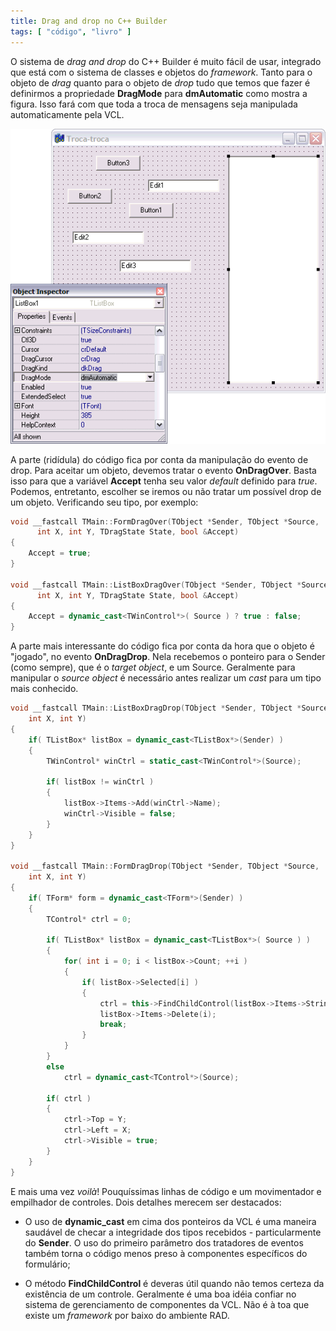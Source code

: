 ```yaml
---
title: Drag and drop no C++ Builder
tags: [ "código", "livro" ]
---
```


O sistema de _drag and drop_ do C++ Builder é muito fácil de usar, integrado que está com o sistema de classes e objetos do _framework_. Tanto para o objeto de _drag_ quanto para o objeto de _drop_ tudo que temos que fazer é definirmos a propriedade **DragMode** para **dmAutomatic** como mostra a figura. Isso fará com que toda a troca de mensagens seja manipulada automaticamente pela VCL.

[![Troca-troca](/images/trocatroca.gif)](/images/trocatroca.gif)



A parte (ridídula) do código fica por conta da manipulação do evento de drop. Para aceitar um objeto, devemos tratar o evento **OnDragOver**. Basta isso para que a variável **Accept** tenha seu valor _default_ definido para _true_. Podemos, entretanto, escolher se iremos ou não tratar um possível drop de um objeto. Verificando seu tipo, por exemplo:

```cpp
void __fastcall TMain::FormDragOver(TObject *Sender, TObject *Source,
      int X, int Y, TDragState State, bool &Accept)
{
	Accept = true;
}

void __fastcall TMain::ListBoxDragOver(TObject *Sender, TObject *Source,
      int X, int Y, TDragState State, bool &Accept)
{
	Accept = dynamic_cast<TWinControl*>( Source ) ? true : false;
} 

```


A parte mais interessante do código fica por conta da hora que o objeto é "jogado", no evento **OnDragDrop**. Nela recebemos o ponteiro para o Sender (como sempre), que é o _target object_, e um Source. Geralmente para manipular o _source object_ é necessário antes realizar um _cast_ para um tipo mais conhecido.

```cpp
void __fastcall TMain::ListBoxDragDrop(TObject *Sender, TObject *Source, 
	int X, int Y)
{
	if( TListBox* listBox = dynamic_cast<TListBox*>(Sender) )
	{
		TWinControl* winCtrl = static_cast<TWinControl*>(Source);

		if( listBox != winCtrl )
		{
			listBox->Items->Add(winCtrl->Name);
			winCtrl->Visible = false;
		}
	}
}

void __fastcall TMain::FormDragDrop(TObject *Sender, TObject *Source,
	int X, int Y)
{
	if( TForm* form = dynamic_cast<TForm*>(Sender) )
	{
		TControl* ctrl = 0;

		if( TListBox* listBox = dynamic_cast<TListBox*>( Source ) )
		{
			for( int i = 0; i < listBox->Count; ++i )
			{
				if( listBox->Selected[i] )
				{
					ctrl = this->FindChildControl(listBox->Items->Strings[i]);
					listBox->Items->Delete(i);
					break;
				}
			}
		}
		else
			ctrl = dynamic_cast<TControl*>(Source);

		if( ctrl )
		{
			ctrl->Top = Y;
			ctrl->Left = X;
			ctrl->Visible = true;
		}
	}
} 

```


E mais uma vez _voilà_! Pouquíssimas linhas de código e um movimentador e empilhador de controles. Dois detalhes merecem ser destacados:




    
  * O uso de **dynamic_cast** em cima dos ponteiros da VCL é uma maneira saudável de checar a integridade dos tipos recebidos - particularmente do **Sender**. O uso do primeiro parâmetro dos tratadores de eventos também torna o código menos preso à componentes específicos do formulário;

    
  * O método **FindChildControl** é deveras útil quando não temos certeza da existência de um controle. Geralmente é uma boa idéia confiar no sistema de gerenciamento de componentes da VCL. Não é à toa que existe um _framework_ por baixo do ambiente RAD.


